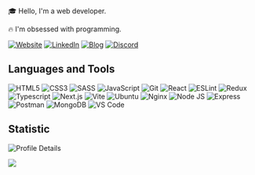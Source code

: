 🎓 Hello, I'm a web developer.

🔥 I'm obsessed with programming.


[![Website](https://img.shields.io/badge/Website-%23082E4E.svg?style=for-the-badge&textColor=EAB41F)](https://it-gray.ru/) 
[![LinkedIn](https://img.shields.io/badge/LinkedIn-0077B5?style=for-the-badge&logo=linkedin&logoColor=white)](https://www.linkedin.com/in/aayushk47/) 
[![Blog](https://img.shields.io/badge/Hashnode-%232962FF.svg?style=for-the-badge&logo=Hashnode&logoColor=white)](https://blogs.aayushkurup.dev/) 
[![Discord](https://img.shields.io/badge/Discord-%235865F2.svg?style=for-the-badge&logo=discord&logoColor=white)](https://discordapp.com/users/290810755257860099/)

## Languages and Tools

<p align='center'>

![HTML5](https://img.shields.io/badge/html5-%23E34F26.svg?style=for-the-badge&logo=html5&logoColor=white) 
![CSS3](https://img.shields.io/badge/css3-%231572B6.svg?style=for-the-badge&logo=css3&logoColor=white) 
![SASS](https://img.shields.io/badge/SASS-hotpink.svg?style=for-the-badge&logo=SASS&logoColor=white) 
![JavaScript](https://img.shields.io/badge/javascript-%23323330.svg?style=for-the-badge&logo=javascript&logoColor=%23F7DF1E) 
![Git](https://img.shields.io/badge/git-%23F05033.svg?style=for-the-badge&logo=git&logoColor=white)
![React](https://img.shields.io/badge/react-%2320232a.svg?style=for-the-badge&logo=react&logoColor=%2361DAFB) 
![ESLint](https://img.shields.io/badge/ESLint-4B3263?style=for-the-badge&logo=eslint&logoColor=white) 
![Redux](https://img.shields.io/badge/redux-%23593d88.svg?style=for-the-badge&logo=redux&logoColor=white) 
![Typescript](https://img.shields.io/badge/typescript-%23007ACC.svg?style=for-the-badge&logo=typescript&logoColor=white) 
![Next.js](https://img.shields.io/badge/nextjs-%23000.svg?style=for-the-badge&logo=next.js&logoColor=white) 
![Vite](https://img.shields.io/badge/vite-%23646CFF.svg?style=for-the-badge&logo=vite&logoColor=white) 
![Ubuntu](https://img.shields.io/badge/Ubuntu-E95420?style=for-the-badge&logo=ubuntu&logoColor=white) 
![Nginx](https://img.shields.io/badge/nginx-%23009639.svg?style=for-the-badge&logo=nginx&logoColor=white) 
![Node JS](https://img.shields.io/badge/node.js-6DA55F?style=for-the-badge&logo=node.js&logoColor=white) 
![Express](https://img.shields.io/badge/express.js-%23404d59.svg?style=for-the-badge&logo=express&logoColor=%2361DAFB) 
![Postman](https://img.shields.io/badge/Postman-FF6C37?style=for-the-badge&logo=postman&logoColor=white) 
![MongoDB](https://img.shields.io/badge/MongoDB-%234ea94b.svg?style=for-the-badge&logo=mongodb&logoColor=white) 
![VS Code](https://img.shields.io/badge/VS%20Code-3EA6E9?style=for-the-badge&logo=visualstudiocode&logoColor=white)

   
## Statistic

![Profile Details](http://github-profile-summary-cards.vercel.app/api/cards/profile-details?username=gray-starling)

<img src="https://github-readme-stats.vercel.app/api/top-langs/?username=gray-starling&layout=compact&theme=buefy&hide_border=true" /> 
  
 




